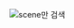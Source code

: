 ![scene만 검색](https://user-images.githubusercontent.com/119858743/213061986-9628dbaf-1e06-4210-8340-5f626f5b34c7.png)
